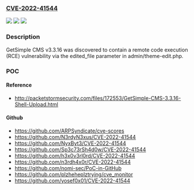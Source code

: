 ### [CVE-2022-41544](https://cve.mitre.org/cgi-bin/cvename.cgi?name=CVE-2022-41544)
![](https://img.shields.io/static/v1?label=Product&message=n%2Fa&color=blue)
![](https://img.shields.io/static/v1?label=Version&message=n%2Fa%20&color=brightgreen)
![](https://img.shields.io/static/v1?label=Vulnerability&message=n%2Fa&color=brightgreen)

### Description

GetSimple CMS v3.3.16 was discovered to contain a remote code execution (RCE) vulnerability via the edited_file parameter in admin/theme-edit.php.

### POC

#### Reference
- http://packetstormsecurity.com/files/172553/GetSimple-CMS-3.3.16-Shell-Upload.html

#### Github
- https://github.com/ARPSyndicate/cve-scores
- https://github.com/N3rdyN3xus/CVE-2022-41544
- https://github.com/NyxByt3/CVE-2022-41544
- https://github.com/Sp3c73rSh4d0w/CVE-2022-41544
- https://github.com/h3x0v3rl0rd/CVE-2022-41544
- https://github.com/n3rdh4x0r/CVE-2022-41544
- https://github.com/nomi-sec/PoC-in-GitHub
- https://github.com/plzheheplztrying/cve_monitor
- https://github.com/yosef0x01/CVE-2022-41544

